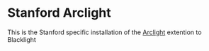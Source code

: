 # Stanford Arclight

This is the Stanford specific installation of the [Arclight](https://github.com/sul-dlss/arclight) extention to Blacklight
